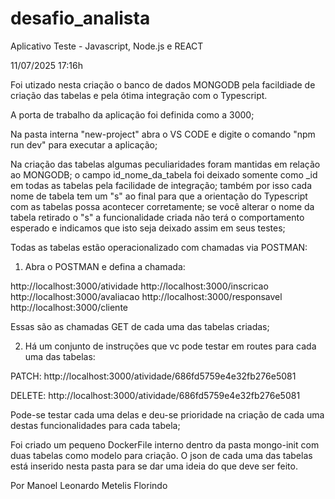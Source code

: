 # desafio_analista
Aplicativo Teste - Javascript, Node.js e REACT

11/07/2025 17:16h


Foi utizado nesta criação o banco de dados MONGODB pela facildiade de criação das tabelas e pela ótima integração com o Typescript. 

A porta de trabalho da aplicação foi definida como a 3000;

Na pasta interna "new-project" abra o VS CODE e digite o comando "npm run dev" para executar a aplicação;

Na criação das tabelas algumas peculiaridades foram mantidas em relação ao MONGODB; o campo id_nome_da_tabela foi deixado somente como _id em todas as tabelas pela facilidade de integração; também por isso cada nome de tabela tem um "s" ao final para que a orientação do Typescript com as tabelas possa acontecer corretamente; se você alterar o nome da tabela retirado o "s" a funcionalidade criada não terá o comportamento esperado e indicamos que isto seja deixado assim em seus testes;

Todas as tabelas estão operacionalizado com chamadas via POSTMAN:

1. Abra o POSTMAN e defina a chamada:

http://localhost:3000/atividade
http://localhost:3000/inscricao
http://localhost:3000/avaliacao
http://localhost:3000/responsavel
http://localhost:3000/cliente

Essas são as chamadas GET de cada uma das tabelas criadas;

2. Há um conjunto de instruções que vc pode testar em routes para cada uma das tabelas:

PATCH:
http://localhost:3000/atividade/686fd5759e4e32fb276e5081

DELETE:
http://localhost:3000/atividade/686fd5759e4e32fb276e5081

Pode-se testar cada uma delas e deu-se prioridade na criação de cada uma destas funcionalidades para cada tabela;


Foi criado um pequeno DockerFile interno dentro da pasta mongo-init com duas  tabelas como modelo para criação. O json de cada uma das tabelas está inserido nesta pasta para se dar uma ideia do que deve ser feito.


Por Manoel Leonardo Metelis Florindo
